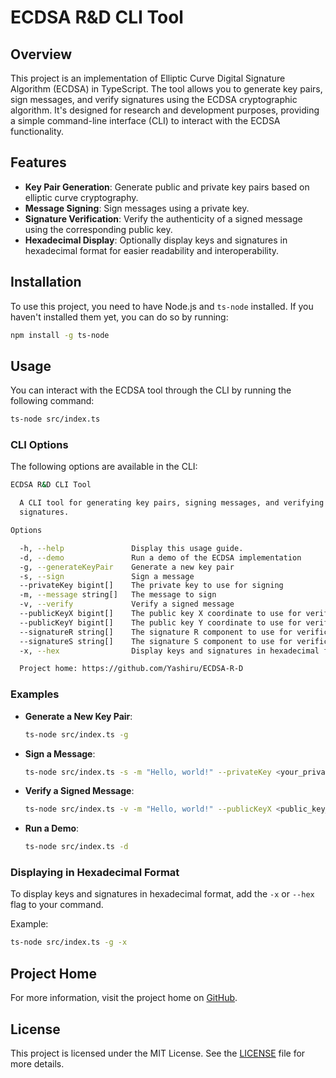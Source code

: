 # ECDSA R&D CLI Tool

## Overview

This project is an implementation of Elliptic Curve Digital Signature Algorithm (ECDSA) in TypeScript. The tool allows you to generate key pairs, sign messages, and verify signatures using the ECDSA cryptographic algorithm. It's designed for research and development purposes, providing a simple command-line interface (CLI) to interact with the ECDSA functionality.

## Features

- **Key Pair Generation**: Generate public and private key pairs based on elliptic curve cryptography.
- **Message Signing**: Sign messages using a private key.
- **Signature Verification**: Verify the authenticity of a signed message using the corresponding public key.
- **Hexadecimal Display**: Optionally display keys and signatures in hexadecimal format for easier readability and interoperability.

## Installation

To use this project, you need to have Node.js and `ts-node` installed. If you haven't installed them yet, you can do so by running:

```bash
npm install -g ts-node
```

## Usage

You can interact with the ECDSA tool through the CLI by running the following command:

```bash
ts-node src/index.ts
```

### CLI Options

The following options are available in the CLI:

```bash
ECDSA R&D CLI Tool

  A CLI tool for generating key pairs, signing messages, and verifying
  signatures.

Options

  -h, --help               Display this usage guide.
  -d, --demo               Run a demo of the ECDSA implementation
  -g, --generateKeyPair    Generate a new key pair
  -s, --sign               Sign a message
  --privateKey bigint[]    The private key to use for signing
  -m, --message string[]   The message to sign
  -v, --verify             Verify a signed message
  --publicKeyX bigint[]    The public key X coordinate to use for verification
  --publicKeyY bigint[]    The public key Y coordinate to use for verification
  --signatureR string[]    The signature R component to use for verification
  --signatureS string[]    The signature S component to use for verification
  -x, --hex                Display keys and signatures in hexadecimal format

  Project home: https://github.com/Yashiru/ECDSA-R-D
```

### Examples

- **Generate a New Key Pair**:

  ```bash
  ts-node src/index.ts -g
  ```

- **Sign a Message**:

  ```bash
  ts-node src/index.ts -s -m "Hello, world!" --privateKey <your_private_key>
  ```

- **Verify a Signed Message**:

  ```bash
  ts-node src/index.ts -v -m "Hello, world!" --publicKeyX <public_key_x> --publicKeyY <public_key_y> --signatureR <signature_r> --signatureS <signature_s>
  ```

- **Run a Demo**:

  ```bash
  ts-node src/index.ts -d
  ```

### Displaying in Hexadecimal Format

To display keys and signatures in hexadecimal format, add the `-x` or `--hex` flag to your command.

Example:

```bash
ts-node src/index.ts -g -x
```

## Project Home

For more information, visit the project home on [GitHub](https://github.com/Yashiru/ECDSA-R-D).

## License

This project is licensed under the MIT License. See the [LICENSE](LICENSE) file for more details.
